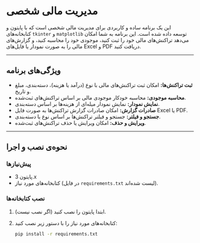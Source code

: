 # مدیریت مالی شخصی

این یک برنامه ساده و کاربردی برای مدیریت مالی شخصی است که با پایتون و کتابخانه‌های `tkinter` و `matplotlib` توسعه داده شده است. این برنامه به شما امکان می‌دهد تراکنش‌های مالی خود را ثبت کنید، موجودی خود را محاسبه کنید، و گزارش‌های مالی را به صورت نمودار یا فایل‌های Excel و PDF دریافت کنید.

---

## ویژگی‌های برنامه

- **ثبت تراکنش‌ها:** امکان ثبت تراکنش‌های مالی با نوع (درآمد یا هزینه)، دسته‌بندی، مبلغ و تاریخ.
- **محاسبه موجودی:** محاسبه خودکار موجودی مالی بر اساس تراکنش‌های ثبت‌شده.
- **نمایش نمودار:** نمایش نمودار میله‌ای از هزینه‌ها بر اساس دسته‌بندی.
- **صادرات گزارش:** امکان صادرات گزارش تراکنش‌ها به صورت فایل Excel یا PDF.
- **جستجو و فیلتر:** جستجو و فیلتر تراکنش‌ها بر اساس نوع یا دسته‌بندی.
- **ویرایش و حذف:** امکان ویرایش یا حذف تراکنش‌های ثبت‌شده.

---

## نحوه‌ی نصب و اجرا

### پیش‌نیازها

- پایتون 3.x
- کتابخانه‌های مورد نیاز (در فایل `requirements.txt` لیست شده‌اند).

### نصب کتابخانه‌ها

1. ابتدا پایتون را نصب کنید (اگر نصب نیست).
2. کتابخانه‌های مورد نیاز را با دستور زیر نصب کنید:

   ```bash
   pip install -r requirements.txt
